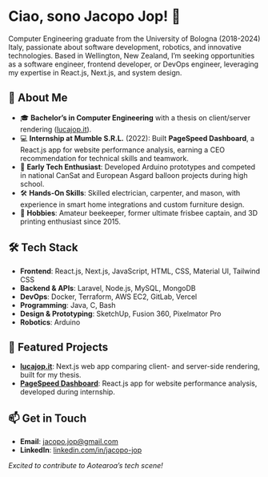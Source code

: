 # Ciao, sono Jacopo Jop! 👋

Computer Engineering graduate from the University of Bologna (2018-2024) Italy, passionate about software development, robotics, and innovative technologies. Based in Wellington, New Zealand, I’m seeking opportunities as a software engineer, frontend developer, or DevOps engineer, leveraging my expertise in React.js, Next.js, and system design.

## 🚀 About Me
- 🎓 **Bachelor’s in Computer Engineering** with a thesis on client/server rendering ([lucajop.it](https://lucajop.it)).
- 💻 **Internship at Mumble S.R.L.** (2022): Built **PageSpeed Dashboard**, a React.js app for website performance analysis, earning a CEO recommendation for technical skills and teamwork.
- 🤖 **Early Tech Enthusiast**: Developed Arduino prototypes and competed in national CanSat and European Asgard balloon projects during high school.
- 🛠 **Hands-On Skills**: Skilled electrician, carpenter, and mason, with experience in smart home integrations and custom furniture design.
- 🐝 **Hobbies**: Amateur beekeeper, former ultimate frisbee captain, and 3D printing enthusiast since 2015.

## 🛠 Tech Stack
- **Frontend**: React.js, Next.js, JavaScript, HTML, CSS, Material UI, Tailwind CSS
- **Backend & APIs**: Laravel, Node.js, MySQL, MongoDB
- **DevOps**: Docker, Terraform, AWS EC2, GitLab, Vercel
- **Programming**: Java, C, Bash
- **Design & Prototyping**: SketchUp, Fusion 360, Pixelmator Pro
- **Robotics**: Arduino

## 🌟 Featured Projects
- **[lucajop.it](https://github.com/JJop99/luca_jop)**: Next.js web app comparing client- and server-side rendering, built for my thesis.
- **[PageSpeed Dashboard](https://github.com/JJop99/pagespeed-dashboard)**: React.js app for website performance analysis, developed during internship.

## 📫 Get in Touch
- **Email**: jacopo.jop@gmail.com
- **LinkedIn**: [linkedin.com/in/jacopo-jop](https://linkedin.com/in/jacopo-jop)

*Excited to contribute to Aotearoa’s tech scene!*
